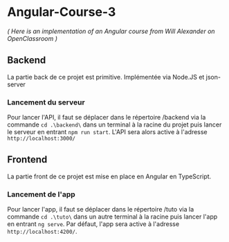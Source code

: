 # Angular-Course-3

_( Here is an implementation of an Angular course from Will Alexander on OpenClassroom )_

## Backend

La partie back de ce projet est primitive.
Implémentée via Node.JS et json-server

### **Lancement du serveur**

Pour lancer l'API, il faut se déplacer dans le répertoire /backend via la commande `cd .\backend\` dans un terminal à la racine du projet puis lancer le serveur en entrant `npm run start`. L'API sera alors active à l'adresse `http://localhost:3000/`

## Frontend

La partie front de ce projet est mise en place en Angular en TypeScript.

### **Lancement de l'app**

Pour lancer l'app, il faut se déplacer dans le répertoire /tuto via la commande `cd .\tuto\` dans un autre terminal à la racine puis lancer l'app en entrant `ng serve`. Par défaut, l'app sera active à l'adresse `http://localhost:4200/`.
